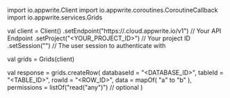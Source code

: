 import io.appwrite.Client
import io.appwrite.coroutines.CoroutineCallback
import io.appwrite.services.Grids

val client = Client()
    .setEndpoint("https://<REGION>.cloud.appwrite.io/v1") // Your API Endpoint
    .setProject("<YOUR_PROJECT_ID>") // Your project ID
    .setSession("") // The user session to authenticate with

val grids = Grids(client)

val response = grids.createRow(
    databaseId = "<DATABASE_ID>",
    tableId = "<TABLE_ID>",
    rowId = "<ROW_ID>",
    data = mapOf( "a" to "b" ),
    permissions = listOf("read("any")") // optional
)
